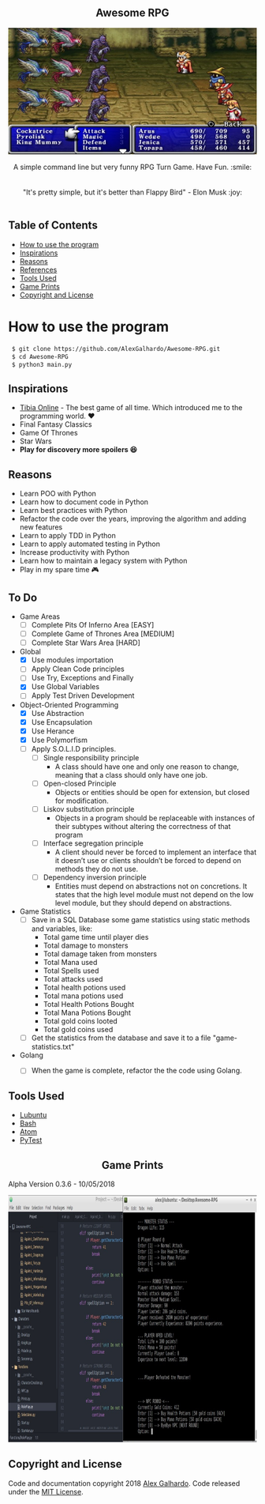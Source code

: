 <h2 align="center"> Awesome RPG </h2>

<p align="center">
  <a href="https://secure.tibia.com/news/?subtopic=latestnews">
    <img src="rpg.jpg" alt="" width=512 height=256>
  </a>

  <p align="center">
    A simple command line but very funny RPG Turn Game. Have Fun. :smile:
    <br>
    <br>
    <br>
    "It's pretty simple, but it's better than Flappy Bird" - Elon Musk :joy:
    <br>
    <br>
  </p>

## Table of Contents

- [How to use the program](#how-to-use-the-program)
- [Inspirations](#inspirations)
- [Reasons](#reasons)
- [References](#references)
- [Tools Used](#tools-used)
- [Game Prints](#game-prints)
- [Copyright and License](#copyright-and-license)

# How to use the program

     $ git clone https://github.com/AlexGalhardo/Awesome-RPG.git
     $ cd Awesome-RPG
     $ python3 main.py

## Inspirations

- [Tibia Online](https://secure.tibia.com/news/?subtopic=latestnews) - The best game of all time. Which introduced me to the programming world. :heart:
- Final Fantasy Classics
- Game Of Thrones
- Star Wars
- <strong> Play for discovery more spoilers :satisfied: </strong>

## Reasons

- Learn POO with Python
- Learn how to document code in Python
- Learn best practices with Python
- Refactor the code over the years, improving the algorithm and adding new features
- Learn to apply TDD in Python
- Learn to apply automated testing in Python
- Increase productivity with Python
- Learn how to maintain a legacy system with Python
- Play in my spare time :video_game:

## To Do

 - Game Areas
    - [ ] Complete Pits Of Inferno Area [EASY]
    - [ ] Complete Game of Thrones Area [MEDIUM]
    - [ ] Complete Star Wars Area [HARD]
  
  - Global
     - [x] Use modules importation
     - [ ] Apply Clean Code principles
     - [ ] Use Try, Exceptions and Finally
     - [x] Use Global Variables 
     - [ ] Apply Test Driven Development
   
   - Object-Oriented Programming
     - [x] Use Abstraction
     - [x] Use Encapsulation
     - [x] Use Herance
     - [x] Use Polymorfism
     - [ ] Apply S.O.L.I.D principles.
        - [ ] Single responsibility principle
           -   A class should have one and only one reason to change, meaning that a class should only have one job.
        - [ ] Open-closed Principle
           - Objects or entities should be open for extension, but closed for modification.
        - [ ] Liskov substitution principle
           - Objects in a program should be replaceable with instances of their subtypes without altering the correctness of that program
        - [ ] Interface segregation principle
           - A client should never be forced to implement an interface that it doesn’t use or clients shouldn’t be forced to depend on methods they do not use.
        - [ ] Dependency inversion principle
           - Entities must depend on abstractions not on concretions. It states that the high level module must not depend on the low level module, but they should depend on abstractions.
 
   
   - Game Statistics
     - [ ] Save in a SQL Database some game statistics using static methods and variables, like:
        - Total game time until player dies
        - Total damage to monsters
        - Total damage taken from monsters
        - Total Mana used
        - Total Spells used
        - Total attacks used
        - Total health potions used
        - Total mana potions used
        - Total Health Potions Bought
        - Total Mana Potions Bought
        - Total gold coins looted
        - Total gold coins used
      - [ ] Get the statistics from the database and save it to a file "game-statistics.txt"
    
   - Golang
     - [ ] When the game is complete, refactor the the code using Golang.
    

## Tools Used

- [Lubuntu](https://lubuntu.net/)
- [Bash](https://www.google.com.br/search?q=bash&oq=bash&aqs=chrome..69i57l2j69i65l3j69i60.422j0j7&sourceid=chrome&ie=UTF-8)
- [Atom](https://atom.io/)
- [PyTest](https://docs.pytest.org/en/latest/)


<h2 align="center"> Game Prints </h2>

<p align="center">
  <p>
    Alpha Version 0.3.6 - 10/05/2018
  </p>
    <img src="alpha-version.jpg" alt="" width="1360" height="500">
  </a>



## Copyright and License

Code and documentation copyright 2018 [Alex Galhardo](https://github.com/AlexGalhardo). Code released under the [MIT License](https://github.com/AlexGalhardo/Awesome-RPG/blob/master/LICENSE).

